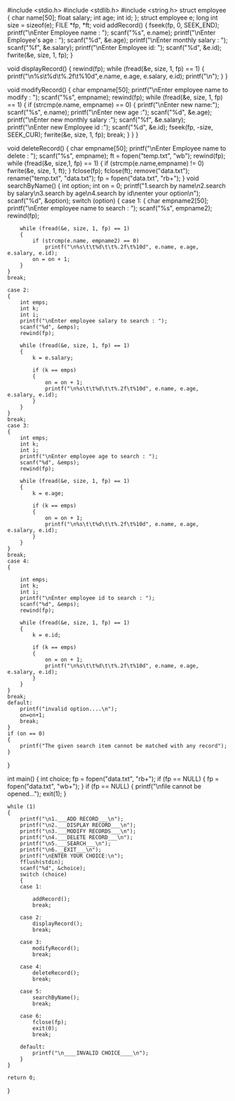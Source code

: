 #include <stdio.h>
#include <stdlib.h>
#include <string.h>
struct employee
{
    char name[50];
    float salary;
    int age;
    int id;
};
struct employee e;
long int size = sizeof(e);
FILE *fp, *ft;
void addRecord()
{
    fseek(fp, 0, SEEK_END);
    printf("\nEnter Employee name : ");
    scanf("%s", e.name);
    printf("\nEnter Employee's age : ");
    scanf("%d", &e.age);
    printf("\nEnter monthly salary : ");
    scanf("%f", &e.salary);
    printf("\nEnter Employee id: ");
    scanf("%d", &e.id);
    fwrite(&e, size, 1, fp);
}

void displayRecord()
{
    rewind(fp);
    while (fread(&e, size, 1, fp) == 1)
    {
        printf("\n%s\t%d\t%.2f\t%10d",e.name, e.age, e.salary, e.id);
        printf("\n");
    }
}

void modifyRecord()
{
    char empname[50];
    printf("\nEnter employee name to modify : ");
    scanf("%s", empname);
    rewind(fp);
    while (fread(&e, size, 1, fp) == 1)
    {
        if (strcmp(e.name, empname) == 0)
        {
            printf("\nEnter new name:");
            scanf("%s", e.name);
            printf("\nEnter new age :");
            scanf("%d", &e.age);
            printf("\nEnter new monthly salary :");
            scanf("%f", &e.salary);
            printf("\nEnter new Employee id :");
            scanf("%d", &e.id);
            fseek(fp, -size, SEEK_CUR);
            fwrite(&e, size, 1, fp);
            break;
        }
    }
}

void deleteRecord()
{
    char empname[50];
    printf("\nEnter Employee name to delete : ");
    scanf("%s", empname);
    ft = fopen("temp.txt", "wb");
    rewind(fp);
    while (fread(&e, size,1, fp) == 1)
    {
        if (strcmp(e.name,empname) != 0)
            fwrite(&e, size, 1, ft);
    }
    fclose(fp);
    fclose(ft);
    remove("data.txt");
    rename("temp.txt", "data.txt");
    fp = fopen("data.txt", "rb+");
}
void searchByName()
{
    int option;
    int on = 0;
    printf("1.search by name\n2.search by salary\n3.search by age\n4.search by id\nenter your option\n");
    scanf("%d", &option);
    switch (option)
    {
    case 1:
    {
        char empname2[50];
        printf("\nEnter employee name to search : ");
        scanf("%s", empname2);
        rewind(fp);

        while (fread(&e, size, 1, fp) == 1)
        {
            if (strcmp(e.name, empname2) == 0)
                printf("\n%s\t\t%d\t\t%.2f\t%10d", e.name, e.age, e.salary, e.id);
            on = on + 1;
        }
    }
    break;

    case 2:
    {
        int emps;
        int k;
        int i;
        printf("\nEnter employee salary to search : ");
        scanf("%d", &emps);
        rewind(fp);

        while (fread(&e, size, 1, fp) == 1)
        {
            k = e.salary;

            if (k == emps)
            {
                on = on + 1;
                printf("\n%s\t\t%d\t\t%.2f\t%10d", e.name, e.age, e.salary, e.id);
            }
        }
    }
    break;
    case 3:
    {
        int emps;
        int k;
        int i;
        printf("\nEnter employee age to search : ");
        scanf("%d", &emps);
        rewind(fp);

        while (fread(&e, size, 1, fp) == 1)
        {
            k = e.age;

            if (k == emps)
            {
                on = on + 1;
                printf("\n%s\t\t%d\t\t%.2f\t%10d", e.name, e.age, e.salary, e.id);
            }
        }
    }
    break;
    case 4:
    {

        int emps;
        int k;
        int i;
        printf("\nEnter employee id to search : ");
        scanf("%d", &emps);
        rewind(fp);

        while (fread(&e, size, 1, fp) == 1)
        {
            k = e.id;

            if (k == emps)
            {
                on = on + 1;
                printf("\n%s\t\t%d\t\t%.2f\t%10d", e.name, e.age, e.salary, e.id);
            }
        }
    }
    break;
    default:
        printf("invalid option....\n");
        on=on+1;
        break;
    }
    if (on == 0)
    {
        printf("The given search item cannot be matched with any record");
    }
}

int main()
{
    int choice;
    fp = fopen("data.txt", "rb+");
    if (fp == NULL)
    {
        fp = fopen("data.txt", "wb+");
    }
    if (fp == NULL)
    {
        printf("\nfile cannot be opened...");
        exit(1);
    }

    while (1)
    {
        printf("\n1.___ADD RECORD___\n");
        printf("\n2.___DISPLAY RECORD___\n");
        printf("\n3.___MODIFY RECORDS___\n");
        printf("\n4.___DELETE RECORD___\n");
        printf("\n5.___SEARCH___\n");
        printf("\n6.__EXIT___\n");
        printf("\nENTER YOUR CHOICE:\n");
        fflush(stdin);
        scanf("%d", &choice);
        switch (choice)
        {
        case 1:

            addRecord();
            break;

        case 2:
            displayRecord();
            break;

        case 3:
            modifyRecord();
            break;

        case 4:
            deleteRecord();
            break;

        case 5:
            searchByName();
            break;

        case 6:
            fclose(fp);
            exit(0);
            break;

        default:
            printf("\n____INVALID CHOICE____\n");
        }
    }

    return 0;
}
